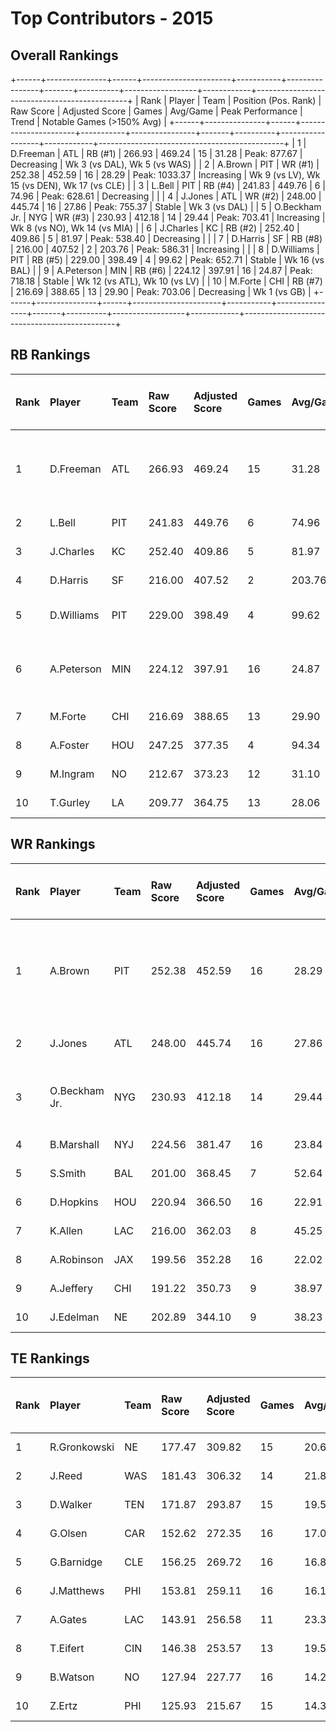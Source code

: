 # Top Contributors - 2015

## Overall Rankings

+------+---------------+------+----------------------+-----------+----------------+-------+----------+------------------+------------+----------------------------------------------+
| Rank | Player        | Team | Position (Pos. Rank) | Raw Score | Adjusted Score | Games | Avg/Game | Peak Performance | Trend      | Notable Games (>150% Avg)                    |
+------+---------------+------+----------------------+-----------+----------------+-------+----------+------------------+------------+----------------------------------------------+
| 1    | D.Freeman     | ATL  | RB (#1)              | 266.93    | 469.24         | 15    | 31.28    | Peak: 877.67     | Decreasing | Wk 3 (vs DAL), Wk 5 (vs WAS)                 |
| 2    | A.Brown       | PIT  | WR (#1)              | 252.38    | 452.59         | 16    | 28.29    | Peak: 1033.37    | Increasing | Wk 9 (vs LV), Wk 15 (vs DEN), Wk 17 (vs CLE) |
| 3    | L.Bell        | PIT  | RB (#4)              | 241.83    | 449.76         | 6     | 74.96    | Peak: 628.61     | Decreasing |                                              |
| 4    | J.Jones       | ATL  | WR (#2)              | 248.00    | 445.74         | 16    | 27.86    | Peak: 755.37     | Stable     | Wk 3 (vs DAL)                                |
| 5    | O.Beckham Jr. | NYG  | WR (#3)              | 230.93    | 412.18         | 14    | 29.44    | Peak: 703.41     | Increasing | Wk 8 (vs NO), Wk 14 (vs MIA)                 |
| 6    | J.Charles     | KC   | RB (#2)              | 252.40    | 409.86         | 5     | 81.97    | Peak: 538.40     | Decreasing |                                              |
| 7    | D.Harris      | SF   | RB (#8)              | 216.00    | 407.52         | 2     | 203.76   | Peak: 586.31     | Increasing |                                              |
| 8    | D.Williams    | PIT  | RB (#5)              | 229.00    | 398.49         | 4     | 99.62    | Peak: 652.71     | Stable     | Wk 16 (vs BAL)                               |
| 9    | A.Peterson    | MIN  | RB (#6)              | 224.12    | 397.91         | 16    | 24.87    | Peak: 718.18     | Stable     | Wk 12 (vs ATL), Wk 10 (vs LV)                |
| 10   | M.Forte       | CHI  | RB (#7)              | 216.69    | 388.65         | 13    | 29.90    | Peak: 703.06     | Decreasing | Wk 1 (vs GB)                                 |
+------+---------------+------+----------------------+-----------+----------------+-------+----------+------------------+------------+----------------------------------------------+

## RB Rankings

| Rank | Player     | Team | Raw Score | Adjusted Score | Games | Avg/Game | Peak Performance | Trend      | Notable Games (>150% Avg)     |
| :----| :----------| :----| :---------| :--------------| :-----| :--------| :----------------| :----------| :-----------------------------|
| 1    | D.Freeman  | ATL  | 266.93    | 469.24         | 15    | 31.28    | Peak: 877.67     | Decreasing | Wk 3 (vs DAL), Wk 5 (vs WAS)  |
| 2    | L.Bell     | PIT  | 241.83    | 449.76         | 6     | 74.96    | Peak: 628.61     | Decreasing |                               |
| 3    | J.Charles  | KC   | 252.40    | 409.86         | 5     | 81.97    | Peak: 538.40     | Decreasing |                               |
| 4    | D.Harris   | SF   | 216.00    | 407.52         | 2     | 203.76   | Peak: 586.31     | Stable     |                               |
| 5    | D.Williams | PIT  | 229.00    | 398.49         | 4     | 99.62    | Peak: 652.71     | Stable     | Wk 16 (vs BAL)                |
| 6    | A.Peterson | MIN  | 224.12    | 397.91         | 16    | 24.87    | Peak: 718.18     | Stable     | Wk 12 (vs ATL), Wk 10 (vs LV) |
| 7    | M.Forte    | CHI  | 216.69    | 388.65         | 13    | 29.90    | Peak: 703.06     | Decreasing | Wk 1 (vs GB)                  |
| 8    | A.Foster   | HOU  | 247.25    | 377.35         | 4     | 94.34    | Peak: 477.09     | Increasing |                               |
| 9    | M.Ingram   | NO   | 212.67    | 373.23         | 12    | 31.10    | Peak: 472.65     | Decreasing |                               |
| 10   | T.Gurley   | LA   | 209.77    | 364.75         | 13    | 28.06    | Peak: 631.50     | Decreasing |                               |

## WR Rankings

| Rank | Player        | Team | Raw Score | Adjusted Score | Games | Avg/Game | Peak Performance | Trend      | Notable Games (>150% Avg)                    |
| :----| :-------------| :----| :---------| :--------------| :-----| :--------| :----------------| :----------| :--------------------------------------------|
| 1    | A.Brown       | PIT  | 252.38    | 452.59         | 16    | 28.29    | Peak: 1033.37    | Increasing | Wk 9 (vs LV), Wk 15 (vs DEN), Wk 17 (vs CLE) |
| 2    | J.Jones       | ATL  | 248.00    | 445.74         | 16    | 27.86    | Peak: 755.37     | Stable     | Wk 3 (vs DAL)                                |
| 3    | O.Beckham Jr. | NYG  | 230.93    | 412.18         | 14    | 29.44    | Peak: 703.41     | Increasing | Wk 8 (vs NO), Wk 14 (vs MIA)                 |
| 4    | B.Marshall    | NYJ  | 224.56    | 381.47         | 16    | 23.84    | Peak: 585.84     | Increasing |                                              |
| 5    | S.Smith       | BAL  | 201.00    | 368.45         | 7     | 52.64    | Peak: 779.98     | Decreasing |                                              |
| 6    | D.Hopkins     | HOU  | 220.94    | 366.50         | 16    | 22.91    | Peak: 649.46     | Decreasing |                                              |
| 7    | K.Allen       | LAC  | 216.00    | 362.03         | 8     | 45.25    | Peak: 592.04     | Decreasing |                                              |
| 8    | A.Robinson    | JAX  | 199.56    | 352.28         | 16    | 22.02    | Peak: 782.63     | Stable     |                                              |
| 9    | A.Jeffery     | CHI  | 191.22    | 350.73         | 9     | 38.97    | Peak: 602.82     | Decreasing |                                              |
| 10   | J.Edelman     | NE   | 202.89    | 344.10         | 9     | 38.23    | Peak: 595.28     | Decreasing |                                              |

## TE Rankings

| Rank | Player       | Team | Raw Score | Adjusted Score | Games | Avg/Game | Peak Performance | Trend      | Notable Games (>150% Avg) |
| :----| :------------| :----| :---------| :--------------| :-----| :--------| :----------------| :----------| :-------------------------|
| 1    | R.Gronkowski | NE   | 177.47    | 309.82         | 15    | 20.65    | Peak: 583.22     | Decreasing |                           |
| 2    | J.Reed       | WAS  | 181.43    | 306.32         | 14    | 21.88    | Peak: 601.69     | Increasing |                           |
| 3    | D.Walker     | TEN  | 171.87    | 293.87         | 15    | 19.59    | Peak: 513.15     | Increasing |                           |
| 4    | G.Olsen      | CAR  | 152.62    | 272.35         | 16    | 17.02    | Peak: 641.75     | Decreasing |                           |
| 5    | G.Barnidge   | CLE  | 156.25    | 269.72         | 16    | 16.86    | Peak: 503.30     | Decreasing |                           |
| 6    | J.Matthews   | PHI  | 153.81    | 259.11         | 16    | 16.19    | Peak: 545.59     | Stable     |                           |
| 7    | A.Gates      | LAC  | 143.91    | 256.58         | 11    | 23.33    | Peak: 517.81     | Decreasing |                           |
| 8    | T.Eifert     | CIN  | 146.38    | 253.57         | 13    | 19.51    | Peak: 502.61     | Decreasing |                           |
| 9    | B.Watson     | NO   | 127.94    | 227.77         | 16    | 14.24    | Peak: 543.54     | Stable     |                           |
| 10   | Z.Ertz       | PHI  | 125.93    | 215.67         | 15    | 14.38    | Peak: 464.90     | Increasing |                           |

